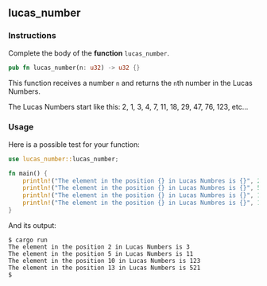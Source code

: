 ## lucas_number

### Instructions

Complete the body of the **function** `lucas_number`.

```rust
pub fn lucas_number(n: u32) -> u32 {}
```

This function receives a number `n` and returns the `n`th number in the Lucas Numbers. 

The Lucas Numbers start like this: 2, 1, 3, 4, 7, 11, 18, 29, 47, 76, 123, etc... 

### Usage

Here is a possible test for your function:

```rust
use lucas_number::lucas_number;

fn main() {
    println!("The element in the position {} in Lucas Numbres is {}", 2, lucas_number(2));
    println!("The element in the position {} in Lucas Numbres is {}", 5, lucas_number(5));
    println!("The element in the position {} in Lucas Numbres is {}", 10, lucas_number(10));
    println!("The element in the position {} in Lucas Numbres is {}", 13, lucas_number(13));
}
```

And its output:

```console
$ cargo run
The element in the position 2 in Lucas Numbers is 3
The element in the position 5 in Lucas Numbers is 11
The element in the position 10 in Lucas Numbers is 123
The element in the position 13 in Lucas Numbers is 521
$
```

